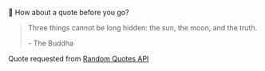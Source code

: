 📣 How about a quote before you go?

> Three things cannot be long hidden: the sun, the moon, and the truth.
>
> <p>- The Buddha</p>

Quote requested from [Random Quotes API](https://github.com/lukePeavey/quotable)

